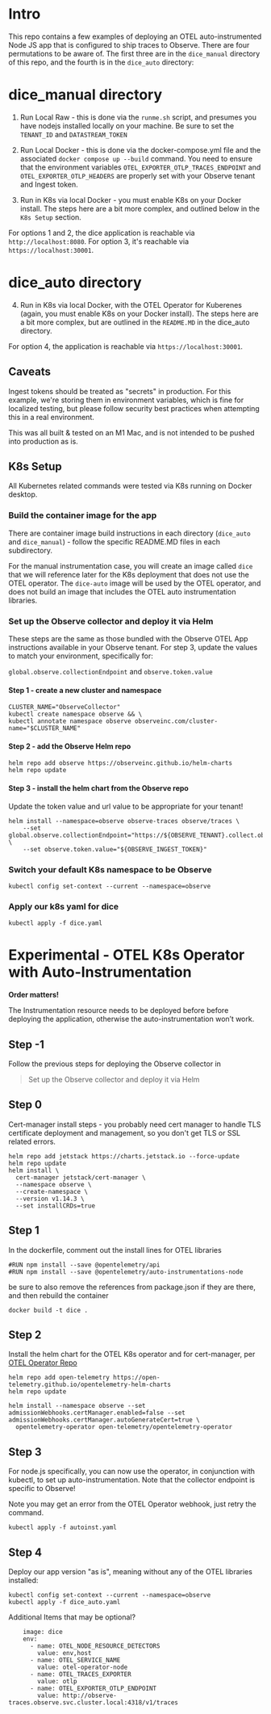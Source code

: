 # Intro

This repo contains a few examples of deploying an OTEL auto-instrumented Node JS app that is configured to ship traces to Observe. There are four permutations to be aware of. The first three are in the `dice_manual` directory of this repo, and the fourth is in the `dice_auto` directory:

# dice_manual directory

1. Run Local Raw - this is done via the `runme.sh` script, and presumes you have nodejs installed locally on your machine. Be sure to set the `TENANT_ID` and `DATASTREAM_TOKEN`

2. Run Local Docker - this is done via the docker-compose.yml file and the associated `docker compose up --build` command. You need to ensure that the environment variables `OTEL_EXPORTER_OTLP_TRACES_ENDPOINT` and `OTEL_EXPORTER_OTLP_HEADERS` are properly set with your Observe tenant and Ingest token.

3. Run in K8s via local Docker - you must enable K8s on your Docker install. The steps here are a bit more complex, and outlined below in the `K8s Setup` section.


For options 1 and 2, the dice application is reachable via `http://localhost:8080`. For option 3, it's reachable via `https://localhost:30001`.


# dice_auto directory

4. Run in K8s via local Docker, with the OTEL Operator for Kuberenes (again, you must enable K8s on your Docker install). The steps here are a bit more complex, but are outlined in the `README.MD` in the dice_auto directory.

For option 4, the application is reachable via `https://localhost:30001`.


## Caveats

Ingest tokens should be treated as "secrets" in production. For this example, we're storing them in environment variables, which is fine for localized testing, but please follow security best practices when attempting this in a real environment. 

This was all built & tested on an M1 Mac, and is not intended to be pushed into production as is.


## K8s Setup

All Kubernetes related commands were tested via K8s running on Docker desktop.


### Build the container image for the app
There are container image build instructions in each directory (`dice_auto` and `dice_manual`) - follow the specific README.MD files in each subdirectory.

For the manual instrumentation case, you will create an image called `dice` that we will reference later for the K8s deployment that does not use the OTEL operator. The `dice-auto` image will be used by the OTEL operator, and does not build an image that includes the OTEL auto instrumentation libraries.


### Set up the Observe collector and deploy it via Helm

These steps are the same as those bundled with the Observe OTEL App instructions available in your Observe tenant. For step 3, update the values to match your environment, specifically for:

`global.observe.collectionEndpoint` and
`observe.token.value`

#### Step 1 - create a new cluster and namespace
```
CLUSTER_NAME="ObserveCollector"
kubectl create namespace observe && \
kubectl annotate namespace observe observeinc.com/cluster-name="$CLUSTER_NAME"
```

#### Step 2 - add the Observe Helm repo

```
helm repo add observe https://observeinc.github.io/helm-charts
helm repo update
```

#### Step 3 - install the helm chart from the Observe repo

Update the token value and url value to be appropriate for your tenant!

```
helm install --namespace=observe observe-traces observe/traces \
	--set global.observe.collectionEndpoint="https://${OBSERVE_TENANT}.collect.observeinc.com/" \
	--set observe.token.value="${OBSERVE_INGEST_TOKEN}"
```



### Switch your default K8s namespace to be Observe

`kubectl config set-context --current --namespace=observe`

### Apply our k8s yaml for dice

`kubectl apply -f dice.yaml`



# Experimental - OTEL K8s Operator with Auto-Instrumentation
**Order matters!**

The Instrumentation resource needs to be deployed before before deploying the application, otherwise the auto-instrumentation won’t work.

## Step -1 
Follow the previous steps for deploying the Observe collector in
> Set up the Observe collector and deploy it via Helm


## Step 0

Cert-manager install steps - you probably need cert manager to handle TLS certificate deployment and management, so you don't get TLS or SSL related errors.

```
helm repo add jetstack https://charts.jetstack.io --force-update
helm repo update
helm install \
  cert-manager jetstack/cert-manager \
  --namespace observe \
  --create-namespace \
  --version v1.14.3 \
  --set installCRDs=true
```

## Step 1
In the dockerfile, comment out the install lines for OTEL libraries
```
#RUN npm install --save @opentelemetry/api
#RUN npm install --save @opentelemetry/auto-instrumentations-node
```

be sure to also remove the references from package.json if they are there, and then rebuild the container


`docker build -t dice .`


## Step 2 
Install the helm chart for the OTEL K8s operator and for cert-manager, per [OTEL Operator Repo](https://github.com/open-telemetry/opentelemetry-helm-charts/tree/main/charts/opentelemetry-operator#opentelemetry-operator-helm-chart)


```
helm repo add open-telemetry https://open-telemetry.github.io/opentelemetry-helm-charts
helm repo update
```


```
helm install --namespace observe --set admissionWebhooks.certManager.enabled=false --set admissionWebhooks.certManager.autoGenerateCert=true \
  opentelemetry-operator open-telemetry/opentelemetry-operator
```


## Step 3
For node.js specifically, you can now use the operator, in conjunction with kubectl, to set up auto-instrumentation. Note that the collector endpoint is specific to Observe!

Note you may get an error from the OTEL Operator webhook, just retry the command.

```
kubectl apply -f autoinst.yaml
```


## Step 4

Deploy our app version "as is", meaning without any of the OTEL libraries installed:

```
kubectl config set-context --current --namespace=observe
kubectl apply -f dice_auto.yaml
```



Additional Items that may be optional?

```
    image: dice
    env:
      - name: OTEL_NODE_RESOURCE_DETECTORS
        value: env,host
      - name: OTEL_SERVICE_NAME
        value: otel-operator-node
      - name: OTEL_TRACES_EXPORTER
        value: otlp
      - name: OTEL_EXPORTER_OTLP_ENDPOINT
        value: http://observe-traces.observe.svc.cluster.local:4318/v1/traces
```


